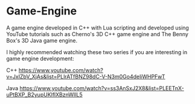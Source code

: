 # Game-Engine
A game engine developed in C++ with Lua scripting and developed using YouTube tutorials such as Cherno's 3D C++ game engine and The Benny Box's 3D Java game engine.

I highly recommended watching these two series if you are interesting in game engine development:

C++ https://www.youtube.com/watch?v=JxIZbV_XjAs&list=PLlrATfBNZ98dC-V-N3m0Go4deliWHPFwT

Java https://www.youtube.com/watch?v=ss3AnSxJ2X8&list=PLEETnX-uPtBXP_B2yupUKlflXBznWIlL5
